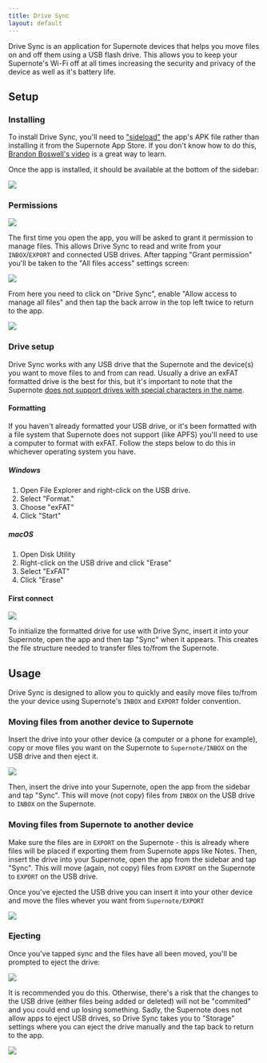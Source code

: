 ```yaml
---
title: Drive Sync
layout: default
---
```


Drive Sync is an application for Supernote devices that helps you move files on and off them using a USB flash drive. This allows you to keep your Supernote's Wi-Fi off at all times increasing the security and privacy of the device as well as it's battery life.

## Setup

### Installing

To install Drive Sync, you'll need to ["sideload"](https://en.wikipedia.org/wiki/Sideloading) the app's APK file rather than installing it from the Supernote App Store. If you don't know how to do this, [Brandon Boswell's video](https://www.youtube.com/watch?v=pKOJCIAzA04) is a great way to learn.

Once the app is installed, it should be available at the bottom of the sidebar:

![](app_in_sidebar)

### Permissions

![](app_in_sidebar)

The first time you open the app, you will be asked to grant it permission to manage files. This allows Drive Sync to read and write from your `INBOX`/`EXPORT` and connected USB drives. After tapping "Grant permission" you'll be taken to the "All files access" settings screen:

![](all_files_access_settings)

From here you need to click on "Drive Sync", enable "Allow access to manage all files" and then tap the back arrow in the top left twice to return to the app.

![](all_files_access_settings)

### Drive setup

Drive Sync works with any USB drive that the Supernote and the device(s) you want to move files to and from can read. Usually a drive an exFAT formatted drive is the best for this, but it's important to note that the Supernote [does not support drives with special characters in the name](https://support.supernote.com/en_US/Tools-Features/usb-otg).

#### Formatting

If you haven't already formatted your USB drive, or it's been formatted with a file system that Supernote does not support (like APFS) you'll need to use a computer to format with exFAT. Follow the steps below to do this in whichever operating system you have.

##### Windows

1. Open File Explorer and right-click on the USB drive.
2. Select "Format."
3. Choose "exFAT"
4. Click "Start"

##### macOS

1. Open Disk Utility
2. Right-click on the USB drive and click "Erase"
3. Select "ExFAT"
4. Click "Erase"

#### First connect

![](sync_screen)

To initialize the formatted drive for use with Drive Sync, insert it into your Supernote, open the app and then tap "Sync" when it appears. This creates the file structure needed to transfer files to/from the Supernote.

## Usage

Drive Sync is designed to allow you to quickly and easily move files to/from the your device using Supernote's `INBOX` and `EXPORT` folder convention.

### Moving files from another device to Supernote

Insert the drive into your other device (a computer or a phone for example), copy or move files you want on the Supernote to `Supernote/INBOX` on the USB drive and then eject it.

![](inbox_open_in_finder_columns)

Then, insert the drive into your Supernote, open the app from the sidebar and tap "Sync". This will move (not copy) files from `INBOX` on the USB drive to `INBOX` on the Supernote.

### Moving files from Supernote to another device

Make sure the files are in `EXPORT` on the Supernote - this is already where files will be placed if exporting them from Supernote apps like Notes. Then, insert the drive into your Supernote, open the app from the sidebar and tap "Sync". This will move (again, not copy) files from `EXPORT` on the Supernote to `EXPORT` on the USB drive.

Once you've ejected the USB drive you can insert it into your other device and move the files whever you want from `Supernote/EXPORT`

![](export_open_in_finder_columns)

### Ejecting

Once you've tapped sync and the files have all been moved, you'll be prompted to eject the drive:

![](eject_drive_prompt)

It is recommended you do this. Otherwise, there's a risk that the changes to the USB drive (either files being added or deleted) will not be "commited" and you could end up losing something. Sadly, the Supernote does not allow apps to eject USB drives, so Drive Sync takes you to "Storage" settings where you can eject the drive manually and the tap back to return to the app.

![](storage_settings_with_highlighted_eject_and_back_arrow)